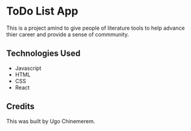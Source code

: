 # ToDo List App
This is a project amind to give people of literature tools to help advance thier career and provide a sense of commmunity. 


## Technologies Used
- Javascript
- HTML
- CSS
- React


## Credits
This was built by Ugo Chinemerem.
